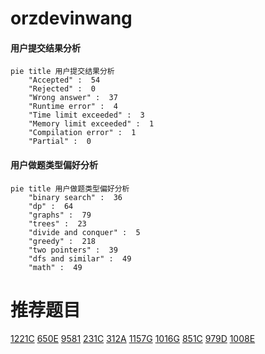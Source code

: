 # orzdevinwang

<!-- tabs:start -->



#### **用户提交结果分析**

```mermaid
pie title 用户提交结果分析
    "Accepted" :  54
    "Rejected" :  0
    "Wrong answer" :  37
    "Runtime error" :  4
    "Time limit exceeded" :  3
    "Memory limit exceeded" :  1
    "Compilation error" :  1
    "Partial" :  0
```

#### **用户做题类型偏好分析**

```mermaid
pie title 用户做题类型偏好分析
    "binary search" :  36
    "dp" :  64
    "graphs" :  79
    "trees" :  23
    "divide and conquer" :  5
    "greedy" :  218
    "two pointers" :  39
    "dfs and similar" :  49
    "math" :  49
```



<!-- tabs:end -->
# 推荐题目
[1221C](https://codeforces.com/contest/1221/problem/C)
[650E](https://codeforces.com/contest/650/problem/E)
[9581](https://codeforces.com/contest/958/problem/1)
[231C](https://codeforces.com/contest/231/problem/C)
[312A](https://codeforces.com/contest/312/problem/A)
[1157G](https://codeforces.com/contest/1157/problem/G)
[1016G](https://codeforces.com/contest/1016/problem/G)
[851C](https://codeforces.com/contest/851/problem/C)
[979D](https://codeforces.com/contest/979/problem/D)
[1008E](https://codeforces.com/contest/1008/problem/E)
